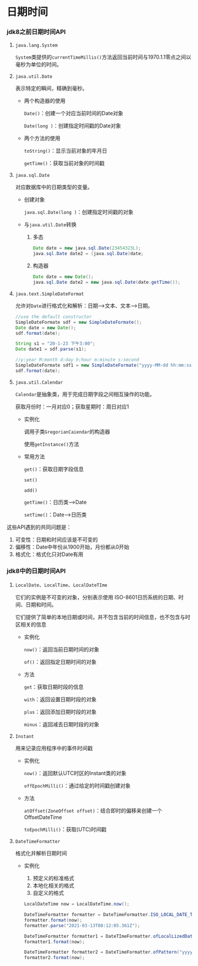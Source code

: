# 日期时间

### jdk8之前日期时间API

1. `java.lang.System`

   `System`类提供的`currentTimeMillis()`方法返回当前时间与1970.1.1零点之间以毫秒为单位的时间。

2. `java.util.Date`

   表示特定的瞬间，精确到毫秒。

   * 两个构造器的使用

     `Date()`：创建一个对应当前时间的Date对象

     `Date(long )`：创建指定时间戳的Date对象

   * 两个方法的使用

     `toString()`：显示当前对象的年月日

     `getTime()`：获取当前对象的时间戳

3. `java.sql.Date`

   对应数据库中的日期类型的变量。

   * 创建对象

     `java.sql.Date(long )`：创建指定时间戳的对象

   * 与`java.util.Date`转换

     1. 多态

        ```java
        Date date = new java.sql.Date(23454323L);
        java.sql.Date date2 = (java.sql.Date)date;
        ```

     2. 构造器

        ```java
        Date date = new Date();
        java.sql.Date date2 = new java.sql.Date(date.getTime());
        ```

4. `java.text.SimpleDateFormat`

   允许对`Date`进行格式化和解析：日期-->文本、文本-->日期。

   ```java
   //use the default constructor
   SimpleDateFormate sdf = new SimpleDateFormate();
   Date date = new Date();
   sdf.format(date);
   
   String s1 = "20-1-23 下午3:00";
   Date date1 = sdf.parse(s1);
   
   //y:year M:month d:day h:hour m:minute s:second
   SimpleDateFormate sdf1 = new SimpleDateFormate("yyyy-MM-dd hh:mm:ss");
   sdf.format(date);
   ```

5. `java.util.Calendar`

   `Calendar`是抽象类，用于完成日期字段之间相互操作的功能。

   获取月份时：一月对应0；获取星期时：周日对应1

   * 实例化

     调用子类`GregorianCaiendar`的构造器

     使用`getInstance()`方法

   * 常用方法

     `get()`：获取日期字段信息

     `set()`

     `add()`

     `getTime()`：日历类-->Date

     `setTime()`：Date-->日历类

这些API遇到的共同问题是：

1. 可变性：日期和时间应该是不可变的
2. 偏移性：Date中年份从1900开始，月份都从0开始
3. 格式化：格式化只对Date有用

### jdk8中的日期时间API

1. `LocalDate`、`LocalTime`、`LocalDateTIme`

   它们的实例是不可变的对象，分别表示使用 ISO-8601日历系统的日期、时间、日期和时间。

   它们提供了简单的本地日期或时间，并不包含当前的时间信息，也不包含与时区相关的信息

   * 实例化
   
       `now()`：返回当前日期时间的对象
   
       `of()`：返回指定日期时间的对象
       
   * 方法
   
       `get`：获取日期时段的信息
   
       `with`：返回设置日期时段的对象
   
       `plus`：返回添加日期时段的对象
   
       `minus`：返回减去日期时段的对象
   
2. `Instant`

   用来记录应用程序中的事件时间戳

   * 实例化

     `now()`：返回默认UTC时区的Instant类的对象

     `offEpochMilli()`：通过给定的时间戳创建对象

   * 方法

     `atOffset(ZoneOffset offset)`：结合即时的偏移来创建一个 OffsetDateTime

     `toEpochMilli()`：获取(UTC)时间戳

3. `DateTimeFormatter`

   格式化并解析日期时间

   * 实例化

     1. 预定义的标准格式
     2. 本地化相关的格式
     3. 自定义的格式

     ```java
     LocalDateTime now = LocalDateTime.now();
     
     DateTimeFormatter formatter = DateTimeFormatter.ISO_LOCAL_DATE_TIME;//first method
     formatter.format(now);
     formatter.parse("2021-03-13T08:12:05.361Z");
     
     DateTimeFormatter formatter1 = DateTImeFormatter.ofLocalLizedDateTime(FormatStyle.SHORT);//seconde method
     formatter1.format(now);
     
     DateTimeFormatter formatter2 = DateTimeFormatter.ofPattern("yyyy-MM-dd hh:mm:ss");
     formatter2.format(now);
     ```

     

